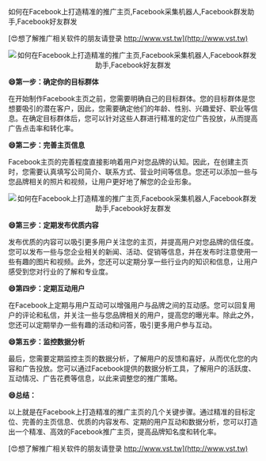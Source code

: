 如何在Facebook上打造精准的推广主页,Facebook采集机器人,Facebook群发助手,Facebook好友群发

[😍想了解推广相关软件的朋友请登录 http://www.vst.tw](http://www.vst.tw)

 <center><img src="https://vst.tw/MP4/tuiguang/png/3.png" alt="如何在Facebook上打造精准的推广主页,Facebook采集机器人,Facebook群发助手,Facebook好友群发"></center>

**😄第一步：确定你的目标群体**

在开始制作Facebook主页之前，您需要明确自己的目标群体。您的目标群体是您想要吸引的潜在客户，因此，您需要确定他们的年龄、性别、兴趣爱好、职业等信息。在确定目标群体后，您可以针对这些人群进行精准的定位广告投放，从而提高广告点击率和转化率。

**😄第二步：完善主页信息**

Facebook主页的完善程度直接影响着用户对您品牌的认知。因此，在创建主页时，您需要认真填写公司简介、联系方式、营业时间等信息。您还可以添加一些与您品牌相关的照片和视频，让用户更好地了解您的企业形象。

 <center><img src="https://vst.tw/MP4/tuiguang/png/4.png" alt="如何在Facebook上打造精准的推广主页,Facebook采集机器人,Facebook群发助手,Facebook好友群发"></center>

**😄第三步：定期发布优质内容**

发布优质的内容可以吸引更多用户关注您的主页，并提高用户对您品牌的信任度。您可以发布一些与您企业相关的新闻、活动、促销等信息，并在发布时注意使用一些有趣的图片和视频。此外，您还可以定期分享一些行业内的知识和信息，让用户感受到您对行业的了解和专业度。

**😄第四步：定期互动用户**

在Facebook上定期与用户互动可以增强用户与品牌之间的互动感。您可以回复用户的评论和私信，并关注一些与您品牌相关的用户，提高您的曝光率。除此之外，您还可以定期举办一些有趣的活动和问答，吸引更多用户参与互动。

**😄第五步：监控数据分析**

最后，您需要定期监控主页的数据分析，了解用户的反馈和喜好，从而优化您的内容和广告投放。您可以通过Facebook提供的数据分析工具，了解用户的活跃度、互动情况、广告花费等信息，以此来调整您的推广策略。

**😄总结：**

以上就是在Facebook上打造精准的推广主页的几个关键步骤。通过精准的目标定位、完善的主页信息、优质的内容发布、定期的用户互动和数据分析，您可以打造出一个精准、高效的Facebook推广主页，提高品牌知名度和转化率。

[😍想了解推广相关软件的朋友请登录 http://www.vst.tw](http://www.vst.tw)



